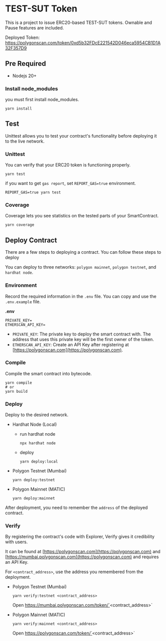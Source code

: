 # TEST-SUT Token

This is a project to issue ERC20-based TEST-SUT tokens.
Ownable and Pause features are included.

Deployed Token: https://polygonscan.com/token/0xd5b32FDcE221542D046eca5954CB1D1A32F357D9

## Pre Required

* Nodejs 20+

### Install node_modules

you must first install node_modules.

```
yarn install
```

## Test
Unittest allows you to test your contract's functionality before deploying it to the live network.

### Unittest
You can verify that your ERC20 token is functioning properly.

```
yarn test
```

if you want to get `gas report`, set `REPORT_GAS=true` environment.

```
REPORT_GAS=true yarn test
```

### Coverage

Coverage lets you see statistics on the tested parts of your SmartContract.

```
yarn coverage
```

## Deploy Contract

There are a few steps to deploying a contract.
You can follow these steps to deploy

You can deploy to three networks: `polygon mainnet`, `polygon testnet`, and `hardhat node`.

### Environment

Record the required information in the `.env` file.
You can copy and use the `.env.example` file.

**.env**

```
PRIVATE_KEY=
ETHERSCAN_API_KEY=
```

* `PRIVATE_KEY`: The private key to deploy the smart contract with. The address that uses this private key will be the first owner of the token.
* `ETHERSCAN_API_KEY`: Create an API Key after registering at [https://polygonscan.com](https://polygonscan.com).

### Compile

Compile the smart contract into bytecode.

```
yarn compile
# or
yarn build
```

### Deploy

Deploy to the desired network.

* Hardhat Node (Local)

	* run hardhat node

		```
		npx hardhat node
		```

	* deploy

		```
		yarn deploy:local
		```

* Polygon Testnet (Mumbai)

	```
	yarn deploy:testnet
	```

* Polygon Mainnet (MATIC)

	```
	yarn deploy:mainnet
	```

After deployment, you need to remember the `address` of the deployed contract.

### Verify

By registering the contract's code with Explorer, Verify gives it credibility with users.

It can be found at [https://polygonscan.com](https://polygonscan.com) and [https://mumbai.polygonscan.com](https://polygonscan.com) and requires an API Key.

For `<contract_address>`, use the address you remembered from the deployment.

* Polygon Testnet (Mumbai)

	```
	yarn verify:testnet <contract_address>
	```

	Open https://mumbai.polygonscan.com/token/`<contract_address>`

* Polygon Mainnet (MATIC)

	```
	yarn verify:mainnet <contract_address>
	```

	Open https://polygonscan.com/token/`<contract_address>`
